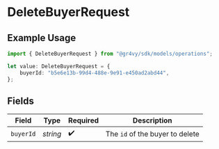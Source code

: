 # DeleteBuyerRequest

## Example Usage

```typescript
import { DeleteBuyerRequest } from "@gr4vy/sdk/models/operations";

let value: DeleteBuyerRequest = {
    buyerId: "b5e6e13b-99d4-488e-9e91-e450ad2abd44",
};
```

## Fields

| Field                           | Type                            | Required                        | Description                     |
| ------------------------------- | ------------------------------- | ------------------------------- | ------------------------------- |
| `buyerId`                       | *string*                        | :heavy_check_mark:              | The `id` of the buyer to delete |